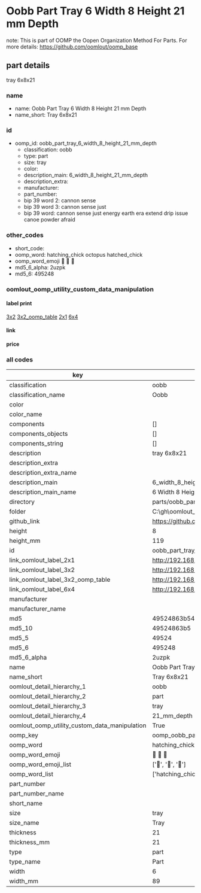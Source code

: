 # Oobb Part Tray 6 Width 8 Height 21 mm Depth  

note: This is part of OOMP the Oopen Organization Method For Parts. For more details: https://github.com/oomlout/oomp_base

##  part details
  



tray 6x8x21



### name
* name: Oobb Part Tray 6 Width 8 Height 21 mm Depth
* name_short: Tray 6x8x21 
### id
* oomp_id: oobb_part_tray_6_width_8_height_21_mm_depth
  * classification: oobb
  * type: part
  * size: tray
  * color: 
  * description_main: 6_width_8_height_21_mm_depth
  * description_extra: 
  * manufacturer: 
  * part_number: 
  * bip 39 word 2: cannon sense
  * bip 39 word 3: cannon sense just
  * bip 39 word: cannon sense just energy earth era extend drip issue canoe powder afraid

### other_codes
* short_code: 
* oomp_word: hatching_chick octopus hatched_chick
* oomp_word_emoji :hatching_chick: :octopus: :hatched_chick:
* md5_6_alpha: 2uzpk
* md5_6: 495248






### oomlout_oomp_utility_custom_data_manipulation
#### label print
[3x2](http://192.168.1.245:1112/?label=oomp%202uzpk)
[3x2_oomp_table](http://192.168.1.108:1112/?label=oomp%202uzpk)
[2x1](http://192.168.1.242:1112/?label=oomp%202uzpk)
[6x4](http://192.168.1.55:1112/?label=oomp%202uzpk)    

#### link

                              

#### price







### all codes 
| key | value |  
| --- | --- |  
| classification | oobb |  
| classification_name | Oobb |  
| color |  |  
| color_name |  |  
| components | [] |  
| components_objects | [] |  
| components_string | [] |  
| description | tray 6x8x21 |  
| description_extra |  |  
| description_extra_name |  |  
| description_main | 6_width_8_height_21_mm_depth |  
| description_main_name | 6 Width 8 Height 21 mm Depth |  
| directory | parts/oobb_part_tray_6_width_8_height_21_mm_depth |  
| folder | C:\gh\oomlout_oobb_version_4_generated_parts\parts\oobb_part_tray_6_width_8_height_21_mm_depth |  
| github_link | https://github.com/oomlout/oomlout_oomp_part_src/tree/main/parts/oobb_part_tray_6_width_8_height_21_mm_depth |  
| height | 8 |  
| height_mm | 119 |  
| id | oobb_part_tray_6_width_8_height_21_mm_depth |  
| link_oomlout_label_2x1 | http://192.168.1.242:1112/?label=oomp%202uzpk |  
| link_oomlout_label_3x2 | http://192.168.1.245:1112/?label=oomp%202uzpk |  
| link_oomlout_label_3x2_oomp_table | http://192.168.1.108:1112/?label=oomp%202uzpk |  
| link_oomlout_label_6x4 | http://192.168.1.55:1112/?label=oomp%202uzpk |  
| manufacturer |  |  
| manufacturer_name |  |  
| md5 | 49524863b5432a1d3122b4a0f2f0f10b |  
| md5_10 | 49524863b5 |  
| md5_5 | 49524 |  
| md5_6 | 495248 |  
| md5_6_alpha | 2uzpk |  
| name | Oobb Part Tray 6 Width 8 Height 21 mm Depth |  
| name_short | Tray 6x8x21  |  
| oomlout_detail_hierarchy_1 | oobb |  
| oomlout_detail_hierarchy_2 | part |  
| oomlout_detail_hierarchy_3 | tray |  
| oomlout_detail_hierarchy_4 | 21_mm_depth |  
| oomlout_oomp_utility_custom_data_manipulation | True |  
| oomp_key | oomp_oobb_part_tray_6_width_8_height_21_mm_depth |  
| oomp_word | hatching_chick octopus hatched_chick |  
| oomp_word_emoji | :hatching_chick: :octopus: :hatched_chick: |  
| oomp_word_emoji_list | [':hatching_chick:', ':octopus:', ':hatched_chick:'] |  
| oomp_word_list | ['hatching_chick', 'octopus', 'hatched_chick'] |  
| part_number |  |  
| part_number_name |  |  
| short_name |  |  
| size | tray |  
| size_name | Tray |  
| thickness | 21 |  
| thickness_mm | 21 |  
| type | part |  
| type_name | Part |  
| width | 6 |  
| width_mm | 89 |  
